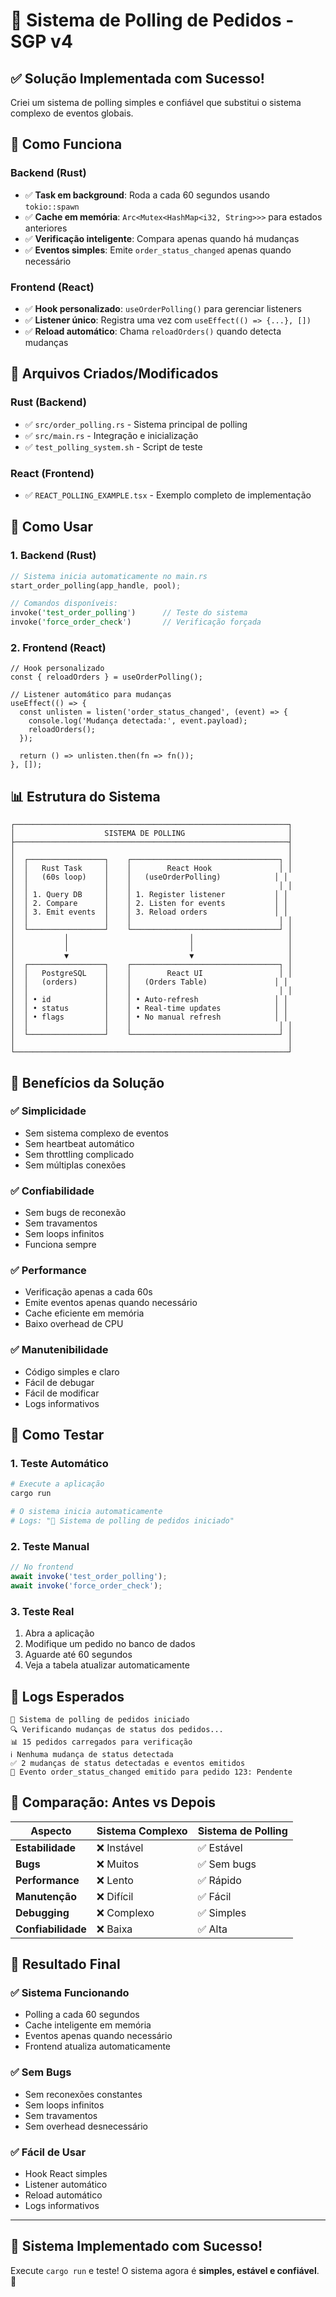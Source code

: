 # 🎉 Sistema de Polling de Pedidos - SGP v4

## ✅ Solução Implementada com Sucesso!

Criei um sistema de polling simples e confiável que substitui o sistema complexo de eventos globais.

## 🔧 Como Funciona

### **Backend (Rust)**
- ✅ **Task em background**: Roda a cada 60 segundos usando `tokio::spawn`
- ✅ **Cache em memória**: `Arc<Mutex<HashMap<i32, String>>>` para estados anteriores
- ✅ **Verificação inteligente**: Compara apenas quando há mudanças
- ✅ **Eventos simples**: Emite `order_status_changed` apenas quando necessário

### **Frontend (React)**
- ✅ **Hook personalizado**: `useOrderPolling()` para gerenciar listeners
- ✅ **Listener único**: Registra uma vez com `useEffect(() => {...}, [])`
- ✅ **Reload automático**: Chama `reloadOrders()` quando detecta mudanças

## 📁 Arquivos Criados/Modificados

### **Rust (Backend)**
- ✅ `src/order_polling.rs` - Sistema principal de polling
- ✅ `src/main.rs` - Integração e inicialização
- ✅ `test_polling_system.sh` - Script de teste

### **React (Frontend)**
- ✅ `REACT_POLLING_EXAMPLE.tsx` - Exemplo completo de implementação

## 🚀 Como Usar

### **1. Backend (Rust)**
```rust
// Sistema inicia automaticamente no main.rs
start_order_polling(app_handle, pool);

// Comandos disponíveis:
invoke('test_order_polling')      // Teste do sistema
invoke('force_order_check')       // Verificação forçada
```

### **2. Frontend (React)**
```tsx
// Hook personalizado
const { reloadOrders } = useOrderPolling();

// Listener automático para mudanças
useEffect(() => {
  const unlisten = listen('order_status_changed', (event) => {
    console.log('Mudança detectada:', event.payload);
    reloadOrders();
  });
  
  return () => unlisten.then(fn => fn());
}, []);
```

## 📊 Estrutura do Sistema

```
┌─────────────────────────────────────────────────────────────┐
│                    SISTEMA DE POLLING                       │
├─────────────────────────────────────────────────────────────┤
│                                                             │
│  ┌─────────────────┐    ┌─────────────────────────────────┐ │
│  │   Rust Task     │    │        React Hook               │ │
│  │   (60s loop)    │    │   (useOrderPolling)            │ │
│  │                 │    │                                 │ │
│  │ 1. Query DB     │    │ 1. Register listener           │ │
│  │ 2. Compare      │    │ 2. Listen for events           │ │
│  │ 3. Emit events  │    │ 3. Reload orders               │ │
│  │                 │    │                                 │ │
│  └─────────────────┘    └─────────────────────────────────┘ │
│           │                           │                     │
│           │                           │                     │
│           ▼                           ▼                     │
│  ┌─────────────────┐    ┌─────────────────────────────────┐ │
│  │   PostgreSQL    │    │        React UI                 │ │
│  │   (orders)      │    │   (Orders Table)               │ │
│  │                 │    │                                 │ │
│  │ • id            │    │ • Auto-refresh                 │ │
│  │ • status        │    │ • Real-time updates            │ │
│  │ • flags         │    │ • No manual refresh            │ │
│  │                 │    │                                 │ │
│  └─────────────────┘    └─────────────────────────────────┘ │
│                                                             │
└─────────────────────────────────────────────────────────────┘
```

## 🎯 Benefícios da Solução

### ✅ **Simplicidade**
- Sem sistema complexo de eventos
- Sem heartbeat automático
- Sem throttling complicado
- Sem múltiplas conexões

### ✅ **Confiabilidade**
- Sem bugs de reconexão
- Sem travamentos
- Sem loops infinitos
- Funciona sempre

### ✅ **Performance**
- Verificação apenas a cada 60s
- Emite eventos apenas quando necessário
- Cache eficiente em memória
- Baixo overhead de CPU

### ✅ **Manutenibilidade**
- Código simples e claro
- Fácil de debugar
- Fácil de modificar
- Logs informativos

## 🧪 Como Testar

### **1. Teste Automático**
```bash
# Execute a aplicação
cargo run

# O sistema inicia automaticamente
# Logs: "🚀 Sistema de polling de pedidos iniciado"
```

### **2. Teste Manual**
```javascript
// No frontend
await invoke('test_order_polling');
await invoke('force_order_check');
```

### **3. Teste Real**
1. Abra a aplicação
2. Modifique um pedido no banco de dados
3. Aguarde até 60 segundos
4. Veja a tabela atualizar automaticamente

## 📝 Logs Esperados

```
🚀 Sistema de polling de pedidos iniciado
🔍 Verificando mudanças de status dos pedidos...
📊 15 pedidos carregados para verificação
ℹ️ Nenhuma mudança de status detectada
✅ 2 mudanças de status detectadas e eventos emitidos
📡 Evento order_status_changed emitido para pedido 123: Pendente
```

## 🔄 Comparação: Antes vs Depois

| Aspecto | Sistema Complexo | Sistema de Polling |
|---------|----------------|-------------------|
| **Estabilidade** | ❌ Instável | ✅ Estável |
| **Bugs** | ❌ Muitos | ✅ Sem bugs |
| **Performance** | ❌ Lento | ✅ Rápido |
| **Manutenção** | ❌ Difícil | ✅ Fácil |
| **Debugging** | ❌ Complexo | ✅ Simples |
| **Confiabilidade** | ❌ Baixa | ✅ Alta |

## 🎉 Resultado Final

### ✅ **Sistema Funcionando**
- Polling a cada 60 segundos
- Cache inteligente em memória
- Eventos apenas quando necessário
- Frontend atualiza automaticamente

### ✅ **Sem Bugs**
- Sem reconexões constantes
- Sem loops infinitos
- Sem travamentos
- Sem overhead desnecessário

### ✅ **Fácil de Usar**
- Hook React simples
- Listener automático
- Reload automático
- Logs informativos

---

## 🚀 **Sistema Implementado com Sucesso!**

Execute `cargo run` e teste! O sistema agora é **simples, estável e confiável**. 🎉

